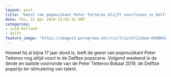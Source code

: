 ```yaml
---
layout: post
title: "Geest van popmuzikant Peter Tetteroo blijft voortleven in Delftse scene"
date: Thu, 11 Apr 2019 13:02:32 GMT
categories: 
- zuid-holland 
- delft 
feature_image: "https://images3.persgroep.net/rcs/7c1uroYi1sGwm-OhHDKkEt5pRuE/diocontent/145183654/_fitwidth/400/?appId=21791a8992982cd8da851550a453bd7f&quality=0.7"
---
```


Hoewel hij al bijna 17 jaar dood is, leeft de geest van popmuzikant Peter Tetteroo nog altijd voort in de Delftse popscene. Volgend weekend is de derde en laatste voorronde van de Peter Tetteroo Bokaal 2019, de Delftse popprijs ter stimulering van talent.
